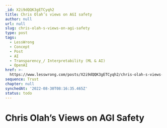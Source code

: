 ```yaml
---
_id: X2i9dQQK3gETCyqh2
title: Chris Olah’s views on AGI safety
author: null
url: null
slug: chris-olah-s-views-on-agi-safety
type: post
tags:
  - LessWrong
  - Concept
  - Post
  - AI
  - Transparency_/ Interpretability (ML & AI)
  - OpenAI
href: >-
  https://www.lesswrong.com/posts/X2i9dQQK3gETCyqh2/chris-olah-s-views-on-agi-safety
sequence: Trust
chapter: null
synchedAt: '2022-08-30T08:16:35.465Z'
status: todo
---
```


# Chris Olah’s Views on AGI Safety
